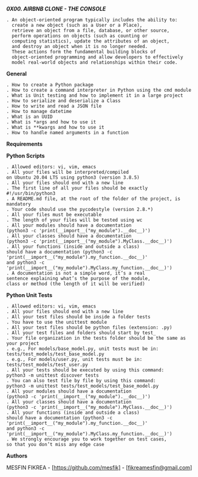 ***0X00. AIRBNB CLONE - THE CONSOLE***
	
	. An object-oriented program typically includes the ability to:
	  create a new object (such as a User or a Place), 
	  retrieve an object from a file, database, or other source, 
	  perform operations on objects (such as counting or 
	  computing statistics), update the attributes of an object, 
	  and destroy an object when it is no longer needed. 
	  These actions form the fundamental building blocks of 
	  object-oriented programming and allow developers to effectively 
	  model real-world objects and relationships within their code.

**General**

    . How to create a Python package
    . How to create a command interpreter in Python using the cmd module
    . What is Unit testing and how to implement it in a large project
    . How to serialize and deserialize a Class
    . How to write and read a JSON file
    . How to manage datetime
    . What is an UUID
    . What is *args and how to use it
    . What is **kwargs and how to use it
    . How to handle named arguments in a function
		
**Requirements**

**Python Scripts**

    . Allowed editors: vi, vim, emacs
    . All your files will be interpreted/compiled 
	on Ubuntu 20.04 LTS using python3 (version 3.8.5)
    . All your files should end with a new line
    . The first line of all your files should be exactly #!/usr/bin/python3
    . A README.md file, at the root of the folder of the project, is mandatory
    . Your code should use the pycodestyle (version 2.8.*)
    . All your files must be executable
    . The length of your files will be tested using wc
    . All your modules should have a documentation 
	(python3 -c 'print(__import__("my_module").__doc__)')
    . All your classes should have a documentation 
	(python3 -c 'print(__import__("my_module").MyClass.__doc__)')
    . All your functions (inside and outside a class) 
	should have a documentation (python3 -c 
	'print(__import__("my_module").my_function.__doc__)' 
	and python3 -c 'print(__import__("my_module").MyClass.my_function.__doc__)')
    . A documentation is not a simple word, it’s a real 
	sentence explaining what’s the purpose of the module, 
	class or method (the length of it will be verified)
		
**Python Unit Tests**

    . Allowed editors: vi, vim, emacs
    . All your files should end with a new line
    . All your test files should be inside a folder tests
    . You have to use the unittest module
    . All your test files should be python files (extension: .py)
    . All your test files and folders should start by test_
    . Your file organization in the tests folder should be the same as your project
    . e.g., For models/base_model.py, unit tests must be in: 
	tests/test_models/test_base_model.py
    . e.g., For models/user.py, unit tests must be in: 
	tests/test_models/test_user.py
    . All your tests should be executed by using this command: 
	python3 -m unittest discover tests
    . You can also test file by file by using this command:
	python3 -m unittest tests/test_models/test_base_model.py
    . All your modules should have a documentation 
	(python3 -c 'print(__import__("my_module").__doc__)')
    . All your classes should have a documentation 
	(python3 -c 'print(__import__("my_module").MyClass.__doc__)')
    . All your functions (inside and outside a class) 
	should have a documentation (python3 -c 
	'print(__import__("my_module").my_function.__doc__)' 
	and python3 -c 'print(__import__("my_module").MyClass.my_function.__doc__)')
    . We strongly encourage you to work together on test cases, 
	so that you don’t miss any edge case
		
**Authors**

MESFIN FIKREA - [https://github.com/mesfik] - [fikreamesfin@gmail.com]

